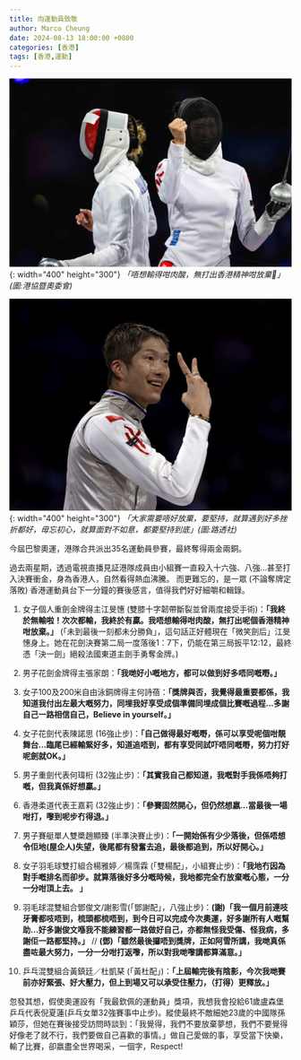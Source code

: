 ```yaml
---
title: 向運動員致敬
author: Marco Cheung
date: 2024-08-13 18:00:00 +0800
categories: [香港]
tags: [香港,運動]
---
```


![vivian-kwong](/images/vivian-kwong-olympics-2024.jpg){: width="400" height="300"}
_「唔想輸得咁肉酸，無打出香港精神咁放棄🤺」(圖:港協暨奧委會)_

![edgar-cheung](/images/edgar-cheung-olympics-2024.jpg){: width="400" height="300"}
_「大家需要唔好放棄，要堅持，就算遇到好多挫折都好，毋忘初心，就算面對不如意，都要堅持到底」(圖:路透社)_

今屆巴黎奧運，港隊合共派出35名運動員參賽，最終奪得兩金兩銅。

過去兩星期，透過電視直播見証港隊成員由小組賽一直殺入十六強、八強...甚至打入決賽衝金，身為香港人，自然看得熱血沸騰。
而更難忘的，是一眾 (不論奪牌定落敗) 香港運動員台下一分鐘的賽後感言，值得我們好好細嚼和輯錄。

1. 女子個人重劍金牌得主江旻憓 (雙膝十字韌帶斷裂並曾兩度接受手術)：**「我終於無輸啦！次次都輸，我終於有贏。我唔想輸得咁肉酸，無打出呢個香港精神咁放棄。」** (「未到最後一刻都未分勝負」，這句話正好體現在「微笑劍后」江旻憓身上。她在花劍決賽第二局一度落後1：7下，仍能在第三局扳平12:12，最終憑「決一劍」絕殺法國東道主劍手勇奪金牌。)

2. 男子花劍金牌得主張家朗：**「我哋好小嘅地方，都可以做到好多唔同嘅嘢。」**

3. 女子100及200米自由泳銅牌得主何詩蓓：**「獎牌與否，我覺得最重要都係，我知道我付出左最大嘅努力，同埋我好享受成個準備同埋成個比賽嘅過程...多謝自己一路相信自己，Believe in yourself。」**

4. 女子花劍代表陳諾思 (16強止步)：**「自己做得最好嘅嘢，係可以享受呢個咁靚舞台...臨尾已經輸緊好多，知道追唔到，都有享受同試吓唔同嘅嘢，努力打好呢劍就OK。」**

5. 男子重劍代表何瑋桁 (32強止步)：**「其實我自己都知道，我嘅對手我係唔夠打嘅，但我真係好想贏。」**

6. 香港柔道代表王嘉莉 (32強止步)：**「參賽固然開心，但仍然想嬴...當最後一場咁打，嚟到呢步冇得退。」**

7. 男子賽艇單人雙槳趙顯臻 (半準決賽止步)：**「一開始係有少少落後，但係唔想令佢地(屋企人)失望，後尾都有發奮去追，最後都追到，所以好開心。」**

8. 女子羽毛球雙打組合楊雅婷／楊霈霖 (「雙楊配」，小組賽止步)：**「我地冇因為對手嘅排名而卻步。就算落後好多分嘅時候，我地都完全冇放棄嘅心態，一分一分咁頂上去。 」**

9. 羽毛球混雙組合鄧俊文/謝影雪(「鄧謝配」，八強止步)：**(謝)「我一個月前連吱牙膏都吱唔到，梳頭都梳唔到，到今日可以完成今次奧運，好多謝所有人嘅幫助...好多謝俊文喺我不能練習都一路做好自己，亦都無怪我受傷、怪我病，多謝佢一路都堅持。」** // **(鄧)「雖然最後攞唔到獎牌，正如阿雪所講，我哋真係盡咗最大努力，一分一分咁打返嚟，所以對我哋嚟講都算滿意。」**

10. 乒乓混雙組合黃鎮廷／杜凱琹 (「黃杜配」)：**「上屆輸完後有陰影，今次我哋賽前亦好緊張、好大壓力，但上到場又可以承受住壓力，（打得）更釋放。」**

忽發其想，假使奧運設有「我最欽佩的運動員」獎項，我想我會投給61歲盧森堡乒乓代表倪夏蓮(乒乓女單32強賽事中止步)。縱使最終不敵細她23歲的中國隊孫穎莎，但她在賽後接受訪問時談到：「我覺得，我們不要放棄夢想，我們不要覺得好像老了就不行，我們要做自己喜歡的事情。」做自己愛做的事，享受當下快樂，輸了比賽，卻嬴盡全世界喝采，一個字，Respect!
